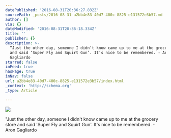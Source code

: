 ```yaml
---
datePublished: '2016-08-31T20:36:27.832Z'
sourcePath: _posts/2016-08-31-a2bb4e83-40d7-400c-8825-e131572e3b57.md
author: []
via: {}
dateModified: '2016-08-31T20:36:18.334Z'
title: ''
publisher: {}
description: >-
  “Just the other day, someone I didn’t know came up to me at the grocery store
  and said ‘Super Fly and Squirt Gun’. It’s nice to be remembered. - Aron
  Gagliardo
starred: false
inFeed: true
hasPage: true
inNav: false
url: a2bb4e83-40d7-400c-8825-e131572e3b57/index.html
_context: 'http://schema.org'
_type: Article

---
```

![](https://the-grid-user-content.s3-us-west-2.amazonaws.com/7319d7ea-69ed-478d-bdcb-66b634c65999.jpg)

"Just the other day, someone I didn't know came up to me at the grocery store and said 'Super Fly and Squirt Gun'. It's nice to be remembered. - Aron Gagliardo